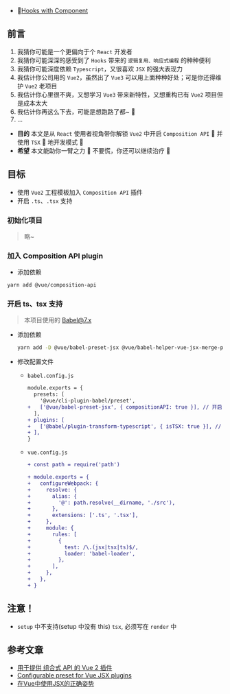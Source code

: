 - [Hooks with Component](https://raw.githubusercontent.com/caoxiemeihao/vue2-tsx-composition-api/master/screenshots/HC-page.png)


## 前言
1. 我猜你可能是一个更偏向于个 `React` 开发者
2. 我猜你可能深深的感受到了 `Hooks` 带来的 `逻辑复用、响应式编程` 的种种便利
3. 我猜你可能深度依赖 `Typescript`，又很喜欢 `JSX` 的强大表现力
4. 我估计你公司用的 `Vue2`，虽然出了 `Vue3` 可以用上面种种好处；可是你还得维护 `Vue2` 老项目
5. 我估计你心里很不爽，又想学习 `Vue3` 带来新特性，又想重构已有 `Vue2` 项目但是成本太大
6. 我估计你再这么下去，可能是想跑路了都~ 👻
7. ...

- **目的** 本文是从 `React` 使用者视角带你解锁 `Vue2` 中开启 `Composition API` 🖖 并使用 `TSX` 🚀 地开发模式 🎉
- **希望** 本文能助你一臂之力 💪 不要慌，你还可以继续治疗 💊

## 目标
- 使用 `Vue2` 工程模板加入 `Composition API` 插件
- 开启 `.ts`、`.tsx` 支持

### 初始化项目
> 略~

### 加入 Composition API plugin
- 添加依赖
```bash
yarn add @vue/composition-api
```

### 开启 ts、tsx 支持
> 本项目使用的 Babel@7.x

- 添加依赖
  ```bash
  yarn add -D @vue/babel-preset-jsx @vue/babel-helper-vue-jsx-merge-props @babel/plugin-transform-typescript
  ```

- 修改配置文件
  * `babel.config.js`
    ```diff
    module.exports = {
      presets: [
        '@vue/cli-plugin-babel/preset',
    +   ['@vue/babel-preset-jsx', { compositionAPI: true }], // 开启 jsx
      ],
    + plugins: [
    +   ['@babel/plugin-transform-typescript', { isTSX: true }], // 开启 typescript
    + ],
    }
    ```

  * `vue.config.js`
    ```diff
    + const path = require('path')

    + module.exports = {
    +   configureWebpack: {
    +     resolve: {
    +       alias: {
    +         '@': path.resolve(__dirname, './src'),
    +       },
    +       extensions: ['.ts', '.tsx'],
    +     },
    +     module: {
    +       rules: [
    +         {
    +           test: /\.(jsx|tsx|ts)$/,
    +           loader: 'babel-loader',
    +         },
    +       ],
    +     },
    +   },
    + }
    ```


## 注意！
- `setup` 中不支持(setup 中没有 this) `tsx`, 必须写在 `render` 中

## 参考文章
- [用于提供 组合式 API 的 Vue 2 插件](https://github.com/vuejs/composition-api/blob/HEAD/README.zh-CN.md)
- [Configurable preset for Vue JSX plugins](https://github.com/vuejs/jsx/tree/dev/packages/babel-preset-jsx)
- [在Vue中使用JSX的正确姿势](https://zhuanlan.zhihu.com/p/37920151)

